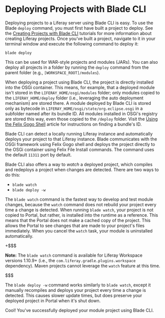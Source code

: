 # Deploying Projects with Blade CLI [](id=deploying-projects-with-blade-cli)

Deploying projects to a Liferay server using Blade CLI is easy. To use
the Blade `deploy` command, you must first have built a project to deploy. See
the
[Creating Projects with Blade CLI](/develop/tutorials/-/knowledge_base/7-1/creating-projects-with-blade-cli)
tutorials for more information about creating Liferay projects. Once you've
built a project, navigate to it in your terminal window and execute the following
command to deploy it:

    blade deploy

This can be used for WAR-style projects and modules (JARs). You can also deploy
all projects in a folder by running the `deploy` command from the parent folder
(e.g., `[WORKSPACE_ROOT]/modules`).

When deploying a project using Blade CLI, the project is directly installed into
the OSGi container. This means, for example, that a deployed module isn't stored
in the `LIFERAY_HOME/osgi/modules` folder; only modules copied to the
`LIFERAY_HOME/deploy` folder (i.e., leveraging the auto deployment mechanism)
are stored there. A module deployed by Blade CLI is stored only as bytecode in
`LIFERAY_HOME/osgi/state/org.eclipse.osgi` in a subfolder named after its bundle
ID. All modules installed in OSGi's registry are stored this way, even those
copied to the `/deploy` folder. Visit the 
[Using the Felix Gogo Shell](/develop/reference/-/knowledge_base/7-1/using-the-felix-gogo-shell)
article for instructions on finding a bundle's ID.

Blade CLI can detect a locally running Liferay instance and automatically
deploys your project to that Liferay instance. Blade communicates with the OSGi
framework using Felix Gogo shell and deploys the project directly to the OSGi
container using Felix File Install commands. The command uses the default
`11311` port by default.

Blade CLI also offers a way to *watch* a deployed project, which compiles and
redeploys a project when changes are detected. There are two ways to do this:

- `blade watch`
- `blade deploy -w`

The `blade watch` command is the fastest way to develop and test module changes,
because the `watch` command does not rebuild your project every time
a change is detected. When running `blade watch`, your project is not copied to
Portal, but rather, is installed into the runtime as a reference. This means
that the Portal does not make a cached copy of the project. This allows the
Portal to see changes that are made to your project's files immediately. When
you cancel the `watch` task, your module is uninstalled automatically.

+$$$

**Note:** The `blade watch` command is available for Liferay Workspace versions
1.10.9+ (i.e., the `com.liferay.gradle.plugins.workspace` dependency). Maven
projects cannot leverage the `watch` feature at this time.

$$$

The `blade deploy -w` command works similarly to `blade watch`, except it
manually recompiles and deploys your project every time a change is detected.
This causes slower update times, but does preserve your deployed project in
Portal when it's shut down.

Cool! You've successfully deployed your module project using Blade CLI.
